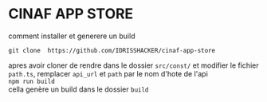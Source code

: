 # CINAF APP STORE
comment installer et generere un build

``` git clone  https://github.com/IDRISSHACKER/cinaf-app-store ```

apres avoir cloner de rendre dans le dossier `src/const/` et modifier le fichier `path.ts`, remplacer `api_url` et `path` par le nom d'hote de l'api
<br />
``` npm run build ```
<br />
cella genère un build dans le dossier `build`

